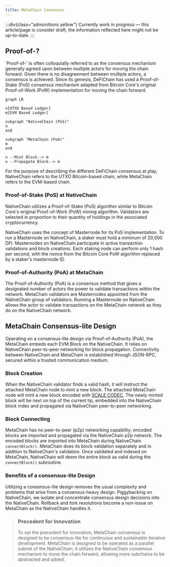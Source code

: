```yaml
---
title: MetaChain Consensus
---
```


:::div{class="admonitions yellow"}
Currently work in progress — this article/page is consider draft, the information reflected here might not be
up-to-date.
:::

## Proof-of-?

'Proof-of-' is often colloquially referred to as the consensus mechanism generally agreed upon between multiple actors
for moving the chain forward. Given there is no disagreement between multiple actors, a consensus is achieved. Since its
genesis, DeFiChain has used a Proof-of-Stake (PoS) consensus mechanism adapted from Bitcoin Core's original
Proof-of-Work (PoW) implementation for moving the chain forward.

```mermaid
graph LR

n[UTXO Based Ledger]
m[EVM Based Ledger]

subgraph "NativeChain (PoS)"
n
end

subgraph "MetaChain (PoA)"
m
end

n --Mint Block--> m
n --Propogate Block--> m

```

For the purpose of describing the different DeFiChain consensus at play, NativeChain refers to the UTXO Bitcoin-based
chain, while MetaChain refers to the EVM-based chain.

### Proof-of-Stake (PoS) at NativeChain

NativeChain utilizes a Proof-of-Stake (PoS) algorithm similar to Bitcoin Core's original Proof-of-Work (PoW) mining
algorithm. Validators are selected in proportion to their quantity of holdings in the associated cryptocurrency.

NativeChain uses the concept of Masternode for its PoS implementation. To run a Masternode on NativeChain, a staker must
hold a minimum of 20,000 DFI. Masternodes on NativeChain participate in active transaction validations and block
creations. Each staking node can perform only 1 hash per second, with the nonce from the Bitcoin Core PoW algorithm
replaced by a staker's masternode ID.

### Proof-of-Authority (PoA) at MetaChain

The Proof-of-Authority (PoA) is a consensus method that gives a designated number of actors the power to validate
transactions within the network. MetaChain validators are Masternodes appointed from the NativeChain group of
validators. Running a Masternode on NativeChain allows the actor to validate transactions on the MetaChain network as
they do on the NativeChain network.

## MetaChain Consensus-lite Design

Operating on a consensus-lite design via Proof-of-Authority (PoA), the MetaChain embeds each EVM Block on the
NativeChain. It relies on NativeChain peer-to-peer networking for block propagation. Connectivity between NativeChain
and MetaChain is established through JSON-RPC, secured within a trusted communication medium.

### Block Creation

When the NativeChain validator finds a valid hash, it will instruct the attached MetaChain node to mint a new block. The
attached MetaChain node will mint a new block encoded
with [SCALE CODEC](https://docs.substrate.io/reference/scale-codec/). The newly minted block will be next on top of the
current tip, embedded into the NativeChain block index and propagated via NativeChain peer-to-peer networking.

### Block Connecting

MetaChain has no peer-to-peer (p2p) networking capability; encoded blocks are imported and propagated via the
NativeChain p2p network. The encoded blocks are imported into MetaChain during NativeChain `connectBlock()`. MetaChain
does its block validation separately and in addition to NativeChain's validation. Once validated and indexed on
MetaChain, NativeChain will deem the entire block as valid during the `connectBlock()` subroutine.

### Benefits of a consensus-lite Design

Utilizing a consensus-lite design removes the usual complexity and problems that arise from a consensus-heavy design.
Piggybacking on NativeChain, we isolate and concentrate consensus design decisions into the NativeChain. Rollback and
fork resolutions become a non-issue on MetaChain as the NativeChain handles it.

> ### Precedent for Innovation
>
> To set the precedent for innovation, MetaChain consensus is designed to be consensus-lite for continuous and
> sustainable iterative development. MetaChain is designed to be operated as a parallel subnet of the NativeChain; it
> utilizes the NativeChain consensus mechanism to move the chain forward, allowing more subchains to be abstracted and
> added.
